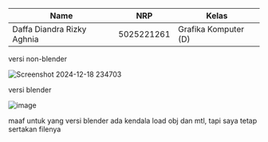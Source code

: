 | Name           | NRP        | Kelas     |
| ---            | ---        | ----------|
| Daffa Diandra Rizky Aghnia | 5025221261 | Grafika Komputer (D) |

versi non-blender

![Screenshot 2024-12-18 234703](https://github.com/user-attachments/assets/3d176228-fc83-49b1-89f0-566672a9d3c7)

versi blender

![image](https://github.com/user-attachments/assets/fa9fb88e-41f3-4a0f-9ce1-9883e3f61b18)

maaf untuk yang versi blender ada kendala load obj dan mtl, tapi saya tetap sertakan filenya
